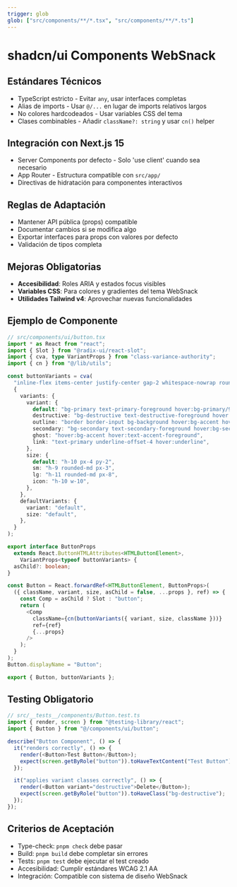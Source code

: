 ```yaml
---
trigger: glob
glob: ["src/components/**/*.tsx", "src/components/**/*.ts"]
---
```


# shadcn/ui Components WebSnack

## Estándares Técnicos

- TypeScript estricto - Evitar `any`, usar interfaces completas
- Alias de imports - Usar `@/...` en lugar de imports relativos largos
- No colores hardcodeados - Usar variables CSS del tema
- Clases combinables - Añadir `className?: string` y usar `cn()` helper

## Integración con Next.js 15

- Server Components por defecto - Solo 'use client' cuando sea necesario
- App Router - Estructura compatible con `src/app/`
- Directivas de hidratación para componentes interactivos

## Reglas de Adaptación

- Mantener API pública (props) compatible
- Documentar cambios si se modifica algo
- Exportar interfaces para props con valores por defecto
- Validación de tipos completa

## Mejoras Obligatorias

- **Accesibilidad**: Roles ARIA y estados focus visibles
- **Variables CSS**: Para colores y gradientes del tema WebSnack
- **Utilidades Tailwind v4**: Aprovechar nuevas funcionalidades

## Ejemplo de Componente

```typescript
// src/components/ui/button.tsx
import * as React from "react";
import { Slot } from "@radix-ui/react-slot";
import { cva, type VariantProps } from "class-variance-authority";
import { cn } from "@/lib/utils";

const buttonVariants = cva(
  "inline-flex items-center justify-center gap-2 whitespace-nowrap rounded-md text-sm font-medium ring-offset-background transition-colors focus-visible:outline-none focus-visible:ring-2 focus-visible:ring-ring focus-visible:ring-offset-2 disabled:pointer-events-none disabled:opacity-50",
  {
    variants: {
      variant: {
        default: "bg-primary text-primary-foreground hover:bg-primary/90",
        destructive: "bg-destructive text-destructive-foreground hover:bg-destructive/90",
        outline: "border border-input bg-background hover:bg-accent hover:text-accent-foreground",
        secondary: "bg-secondary text-secondary-foreground hover:bg-secondary/80",
        ghost: "hover:bg-accent hover:text-accent-foreground",
        link: "text-primary underline-offset-4 hover:underline",
      },
      size: {
        default: "h-10 px-4 py-2",
        sm: "h-9 rounded-md px-3",
        lg: "h-11 rounded-md px-8",
        icon: "h-10 w-10",
      },
    },
    defaultVariants: {
      variant: "default",
      size: "default",
    },
  }
);

export interface ButtonProps
  extends React.ButtonHTMLAttributes<HTMLButtonElement>,
    VariantProps<typeof buttonVariants> {
  asChild?: boolean;
}

const Button = React.forwardRef<HTMLButtonElement, ButtonProps>(
  ({ className, variant, size, asChild = false, ...props }, ref) => {
    const Comp = asChild ? Slot : "button";
    return (
      <Comp
        className={cn(buttonVariants({ variant, size, className }))}
        ref={ref}
        {...props}
      />
    );
  }
);
Button.displayName = "Button";

export { Button, buttonVariants };
```

## Testing Obligatorio

```typescript
// src/__tests__/components/Button.test.ts
import { render, screen } from "@testing-library/react";
import { Button } from "@/components/ui/button";

describe("Button Component", () => {
  it("renders correctly", () => {
    render(<Button>Test Button</Button>);
    expect(screen.getByRole("button")).toHaveTextContent("Test Button");
  });

  it("applies variant classes correctly", () => {
    render(<Button variant="destructive">Delete</Button>);
    expect(screen.getByRole("button")).toHaveClass("bg-destructive");
  });
});
```

## Criterios de Aceptación

- Type-check: `pnpm check` debe pasar
- Build: `pnpm build` debe completar sin errores
- Tests: `pnpm test` debe ejecutar el test creado
- Accesibilidad: Cumplir estándares WCAG 2.1 AA
- Integración: Compatible con sistema de diseño WebSnack
